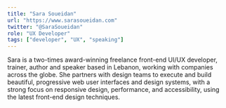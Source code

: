 ```yaml
---
title: "Sara Soueidan"
url: "https://www.sarasoueidan.com"
twitter: "@SaraSoueidan"
role: "UX Developer"
tags: ["developer", "UX", "speaking"]
---
```


Sara is a two-times award-winning freelance front-end UI/UX developer, trainer, author and speaker based in Lebanon, working with companies across the globe. She partners with design teams to execute and build beautiful, progressive web user interfaces and design systems, with a strong focus on responsive design, performance, and accessibility, using the latest front-end design techniques.

